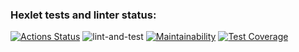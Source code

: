 ### Hexlet tests and linter status:
[![Actions Status](https://github.com/sscream/python-project-lvl3/workflows/hexlet-check/badge.svg)](https://github.com/sscream/python-project-lvl3/actions)
![lint-and-test](https://github.com/sscream/python-project-lvl3/workflows/lint-and-test/badge.svg)
[![Maintainability](https://api.codeclimate.com/v1/badges/e06e1e7f3c6bbf7aaab8/maintainability)](https://codeclimate.com/github/sscream/python-project-lvl3/maintainability)
[![Test Coverage](https://api.codeclimate.com/v1/badges/e06e1e7f3c6bbf7aaab8/test_coverage)](https://codeclimate.com/github/sscream/python-project-lvl3/test_coverage)